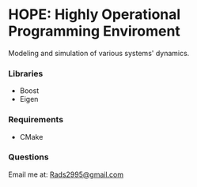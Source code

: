 # HOPE: Highly Operational Programming Enviroment

Modeling and simulation of various systems' dynamics.

### Libraries
- Boost
- Eigen

### Requirements
- CMake

### Questions
Email me at: Rads2995@gmail.com
